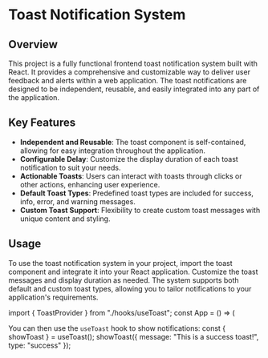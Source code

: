 # Toast Notification System

## Overview

This project is a fully functional frontend toast notification system built with React. It provides a comprehensive and customizable way to deliver user feedback and alerts within a web application. The toast notifications are designed to be independent, reusable, and easily integrated into any part of the application.

## Key Features

- **Independent and Reusable**: The toast component is self-contained, allowing for easy integration throughout the application.
- **Configurable Delay**: Customize the display duration of each toast notification to suit your needs.
- **Actionable Toasts**: Users can interact with toasts through clicks or other actions, enhancing user experience.
- **Default Toast Types**: Predefined toast types are included for success, info, error, and warning messages.
- **Custom Toast Support**: Flexibility to create custom toast messages with unique content and styling.

## Usage

To use the toast notification system in your project, import the toast component and integrate it into your React application. Customize the toast messages and display duration as needed. The system supports both default and custom toast types, allowing you to tailor notifications to your application's requirements.


import { ToastProvider } from "./hooks/useToast";
const App = () => (
<ToastProvider>
    <App/>
</ToastProvider>


You can then use the `useToast` hook to show notifications:
const { showToast } = useToast();
showToast({ message: "This is a success toast!", type: "success" });


